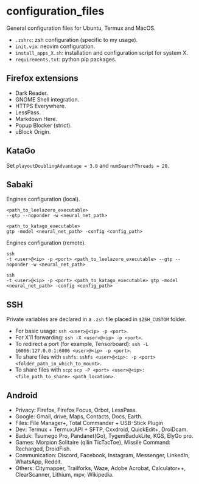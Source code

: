 # configuration_files

General configuration files for Ubuntu, Termux and MacOS.

- `.zshrc`: zsh configuration (specific to my usage).
- `init.vim`: neovim configuration.
- `install_apps_X.sh`: installation and configuration script for system X.
- `requirements.txt`: python pip packages.

## Firefox extensions

- Dark Reader.
- GNOME Shell integration.
- HTTPS Everywhere.
- LessPass.
- Markdown Here.
- Popup Blocker (strict).
- uBlock Origin.

## KataGo

Set `playoutDoublingAdvantage = 3.0` and `numSearchThreads = 20`.

## Sabaki

Engines configuration (local).

```shell
<path_to_leelazero_executable>
--gtp --noponder -w <neural_net_path>

<path_to_katago_executable>
gtp -model <neural_net_path> -config <config_path>
```

Engines configuration (remote).

```shell
ssh
-t <user>@<ip> -p <port> <path_to_leelazero_executable> --gtp --noponder -w <neural_net_path>

ssh
-t <user>@<ip> -p <port> <path_to_katago_executable> gtp -model <neural_net_path> -config <config_path>
```

## SSH

Private variables are declared in a `.zsh` file placed in `$ZSH_CUSTOM` folder.

- For basic usage: `ssh <user>@<ip> -p <port>`.
- For X11 forwarding: `ssh -X <user>@<ip> -p <port>`.
- To redirect a port (for example, Tensorboard): `ssh -L 16006:127.0.0.1:6006 <user>@<ip> -p <port>`.
- To share files with `sshfs`: `sshfs <user>@<ip>: -p <port> <folder_path_in_which_to_mount>`.
- To share files with `scp`: `scp -P <port> <user>@<ip>:<file_path_to_share> <path_location>`.

## Android

- Privacy: Firefox, Firefox Focus, Orbot, LessPass.
- Google: Gmail, drive, Maps, Contacts, Docs, Earth.
- Files: File Manager+, Total Commander + USB-Stick Plugin
- Dev: Termux + Termux:API + SFTP, Cxxdroid, QuickEdit+, DroiDcam.
- Baduk: Tsumego Pro, Pandanet(Go), TygemBadukLite, KGS, ElyGo pro.
- Games: Morpion Solitaire (qilin TicTacToe), Missile Command: Recharged, DroidFish.
- Communication: Discord, Facebook, Instagram, Messenger, LinkedIn, WhatsApp, Reddit.
- Others: Citymapper, Trailforks, Waze, Adobe Acrobat, Calculator++, ClearScanner, Lithium, mpv, Wikipedia.
